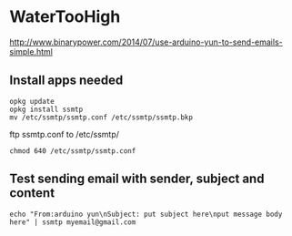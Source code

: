 # WaterTooHigh

http://www.binarypower.com/2014/07/use-arduino-yun-to-send-emails-simple.html

## Install apps needed
```
opkg update
opkg install ssmtp
mv /etc/ssmtp/ssmtp.conf /etc/ssmtp/ssmtp.bkp
```

ftp ssmtp.conf to /etc/ssmtp/
```
chmod 640 /etc/ssmtp/ssmtp.conf
```

## Test sending email with sender, subject and content
```
echo "From:arduino yun\nSubject: put subject here\nput message body here" | ssmtp myemail@gmail.com
```
